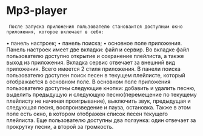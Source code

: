 # Mp3-player

     После запуска приложения пользователю становаится доступным окно приложения, которое включает в себя:
•	панель настроек;
•	панель поиска;
•	основное поле приложения.
     Панель настроек имеет две вкладки: файл и сервир. Во вкладке файл пользователю доступно открытие и сохранение плейлиста, а также выход из приложения. Вкладка сервис отвечает за внешний вид приложения. Всего имеется 2 стиля приложения.
     В панели поиска пользователю доступен поиск песен в текущем плейлисте, который отображается в основном поле.
     В основном поле приложения пользователю доступны следующие кнопки: добавить и удалить песню, выделить предыдущую и следующую песню(перемещение по текущему плейлисту не начиная проигрывание), выключить звук, предыдущая и следующая песня, воспроизведение и пауза, остановка. Также в этом поле есть окно, в котором отображен список песен текущего плейлиста. Еще пользователю доступны два ползунка: один отвечает за прокрутку песни, а второй за громкость.
